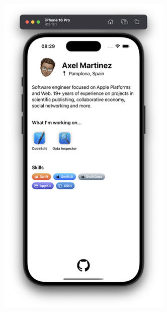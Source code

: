 <p align="center">
  <img src="https://github.com/armartinez/armartinez/blob/main/profile.png?raw=true">
</p>
